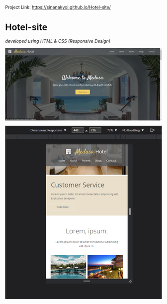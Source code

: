 
Project Link:
https://sinanakyol.github.io/Hotel-site/

# Hotel-site

*developed using HTML & CSS (Responsive Design)*

![hotel-site](ss.png)

![hotel-site](ss-mobil.png)
